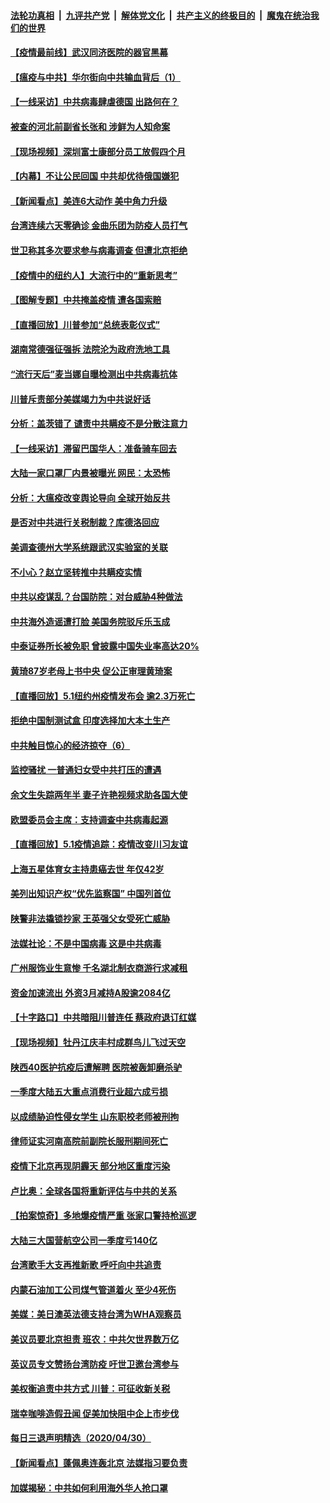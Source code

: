 

####  [法轮功真相](../../../../basic/blob/master/README.md?t=05021031) &nbsp;|&nbsp; [九评共产党](../../../../9ping.md/blob/master/README.md?t=05021031) &nbsp;|&nbsp; [解体党文化](../../../../jtdwh.md/blob/master/README.md?t=05021031)  &nbsp;|&nbsp; [共产主义的终极目的](../../../../gczydzjmd.md/blob/master/README.md?t=05021031) &nbsp;|&nbsp; [魔鬼在统治我们的世界](../../../../mgztzwmdsj.md/blob/master/README.md?t=05021031) 

#### [【疫情最前线】武汉同济医院的器官黑幕](../pages/nsc413/n12076781.md?t=05021031) 

#### [【瘟疫与中共】华尔街向中共输血背后（1）](../pages/nsc413/n12073792.md?t=05021031) 

#### [【一线采访】中共病毒肆虐德国 出路何在？](../pages/nsc413/n12076818.md?t=05021031) 

#### [被查的河北前副省长张和 涉鲜为人知命案](../pages/nsc413/n12075559.md?t=05021031) 

#### [【现场视频】深圳富士康部分员工放假四个月](../pages/nsc413/n12076794.md?t=05021031) 

#### [【内幕】不让公民回国 中共却优待俄国嫌犯](../pages/nsc413/n12074373.md?t=05021031) 

#### [【新闻看点】美连6大动作 美中角力升级](../pages/nsc413/n12076815.md?t=05021031) 

#### [台湾连续六天零确诊 金曲乐团为防疫人员打气](../pages/nsc413/n12076546.md?t=05021031) 

#### [世卫称其多次要求参与病毒调查 但遭北京拒绝](../pages/nsc413/n12076721.md?t=05021031) 

#### [【疫情中的纽约人】大流行中的“重新思考”](../pages/nsc413/n12076701.md?t=05021031) 

#### [【图解专题】中共掩盖疫情 遭各国索赔](../pages/nsc413/n12074143.md?t=05021031) 

#### [【直播回放】川普参加“总统表彰仪式”](../pages/nsc413/n12076572.md?t=05021031) 

#### [湖南常德强征强拆 法院沦为政府洗地工具](../pages/nsc413/n12076582.md?t=05021031) 

#### [“流行天后”麦当娜自曝检测出中共病毒抗体](../pages/nsc413/n12076299.md?t=05021031) 

#### [川普斥责部分美媒竭力为中共说好话](../pages/nsc413/n12076413.md?t=05021031) 

#### [分析：盖茨错了 谴责中共瞒疫不是分散注意力](../pages/nsc413/n12076550.md?t=05021031) 

#### [【一线采访】滞留巴国华人：准备骑车回去](../pages/nsc413/n12076484.md?t=05021031) 

#### [大陆一家口罩厂内景被曝光 网民：太恐怖](../pages/nsc413/n12076440.md?t=05021031) 

#### [分析：大瘟疫改变舆论导向 全球开始反共](../pages/nsc413/n12076168.md?t=05021031) 

#### [是否对中共进行关税制裁？库德洛回应](../pages/nsc413/n12076406.md?t=05021031) 

#### [美调查德州大学系统跟武汉实验室的关联](../pages/nsc413/n12076315.md?t=05021031) 

#### [不小心？赵立坚转推中共瞒疫实情](../pages/nsc413/n12076209.md?t=05021031) 

#### [中共以疫谋乱？台国防院：对台威胁4种做法](../pages/nsc413/n12075830.md?t=05021031) 

#### [中共海外造谣遭打脸 美国务院驳斥乐玉成](../pages/nsc413/n12076259.md?t=05021031) 

#### [中泰证券所长被免职 曾披露中国失业率高达20%](../pages/nsc413/n12076138.md?t=05021031) 

#### [黄琦87岁老母上书中央 促公正审理黄琦案](../pages/nsc413/n12076086.md?t=05021031) 

#### [【直播回放】5.1纽约州疫情发布会 逾2.3万死亡](../pages/nsc413/n12076229.md?t=05021031) 

#### [拒绝中国制测试盒 印度选择加大本土生产](../pages/nsc413/n12076063.md?t=05021031) 

#### [中共触目惊心的经济掠夺（6）](../pages/nsc413/n12070903.md?t=05021031) 


#### [监控骚扰 一普通妇女受中共打压的遭遇](../pages/nsc413/n12073579.md?t=05021031) 

#### [余文生失踪两年半 妻子许艳视频求助各国大使](../pages/nsc413/n12075687.md?t=05021031) 

#### [欧盟委员会主席：支持调查中共病毒起源](../pages/nsc413/n12075815.md?t=05021031) 

#### [【直播回放】5.1疫情追踪：疫情改变川习友谊](../pages/nsc413/n12075647.md?t=05021031) 

#### [上海五星体育女主持患癌去世 年仅42岁](../pages/nsc413/n12074934.md?t=05021031) 

#### [美列出知识产权“优先监察国” 中国列首位](../pages/nsc413/n12075669.md?t=05021031) 

#### [陕警非法撬锁抄家 王英强父女受死亡威胁](../pages/nsc413/n12075694.md?t=05021031) 

#### [法媒社论：不是中国病毒 这是中共病毒](../pages/nsc413/n12074196.md?t=05021031) 

#### [广州服饰业生意惨 千名湖北制衣商游行求减租](../pages/nsc413/n12075516.md?t=05021031) 

#### [资金加速流出 外资3月减持A股逾2084亿](../pages/nsc413/n12075506.md?t=05021031) 

#### [【十字路口】中共暗阻川普连任 蔡政府退订红媒](../pages/nsc413/n12074348.md?t=05021031) 

#### [【现场视频】牡丹江庆丰村成群鸟儿飞过天空](../pages/nsc413/n12075445.md?t=05021031) 

#### [陕西40医护抗疫后遭解聘 医院被轰卸磨杀驴](../pages/nsc413/n12075462.md?t=05021031) 

#### [一季度大陆五大重点消费行业超六成亏损](../pages/nsc413/n12074756.md?t=05021031) 

#### [以成绩胁迫性侵女学生 山东职校老师被刑拘](../pages/nsc413/n12074794.md?t=05021031) 

#### [律师证实河南高院前副院长服刑期间死亡](../pages/nsc413/n12074764.md?t=05021031) 

#### [疫情下北京再现阴霾天 部分地区重度污染](../pages/nsc413/n12074872.md?t=05021031) 

#### [卢比奥：全球各国将重新评估与中共的关系](../pages/nsc413/n12074640.md?t=05021031) 

#### [【拍案惊奇】多地爆疫情严重 张家口警持枪巡逻](../pages/nsc413/n12074345.md?t=05021031) 

#### [大陆三大国营航空公司一季度亏140亿](../pages/nsc413/n12074271.md?t=05021031) 

#### [台湾歌手大支再推新歌 呼吁向中共追责](../pages/nsc413/n12074176.md?t=05021031) 

#### [内蒙石油加工公司煤气管道着火 至少4死伤](../pages/nsc413/n12074733.md?t=05021031) 

#### [美媒：美日澳英法德支持台湾为WHA观察员](../pages/nsc413/n12074629.md?t=05021031) 

#### [美议员要北京担责 班农：中共欠世界数万亿](../pages/nsc413/n12074324.md?t=05021031) 

#### [英议员专文赞扬台湾防疫 吁世卫邀台湾参与](../pages/nsc413/n12074590.md?t=05021031) 

#### [美权衡追责中共方式 川普：可征收新关税](../pages/nsc413/n12074524.md?t=05021031) 

#### [瑞幸咖啡造假丑闻 促美加快阻中企上市步伐](../pages/nsc413/n12074448.md?t=05021031) 

#### [每日三退声明精选（2020/04/30）](../pages/nsc413/n12074337.md?t=05021031) 

#### [【新闻看点】蓬佩奥连轰北京 法媒指习要负责](../pages/nsc413/n12073707.md?t=05021031) 

#### [加媒揭秘：中共如何利用海外华人抢口罩](../pages/nsc413/n12074090.md?t=05021031) 

